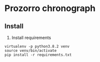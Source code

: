 # Prozorro chronograph

## Install

1. Install requirements

```
virtualenv -p python3.8.2 venv
source venv/bin/activate
pip install -r requirements.txt
```
